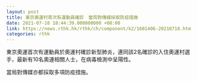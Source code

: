```yaml
---
layout: post
title: 東京奧運村首次有運動員確診　當局對傳媒採取防疫措施
date: 2021-07-18 18:44:39.000000000 +08:00
link: https://news.rthk.hk/rthk/ch/component/k2/1601406-20210718.htm
categories: rthk
---
```


東京奧運首次有運動員於奧運村確診新型肺炎，連同該2名確診的入住奧運村選手，最新有10名奧運相關人士，在病毒檢測中呈陽性。

當局對傳媒亦都採取多項防疫措施。
